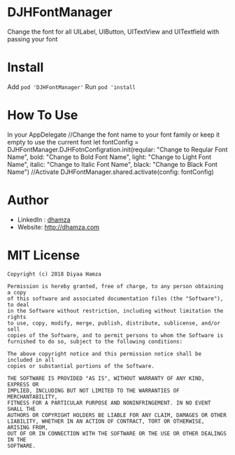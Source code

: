 # DJHFontManager

Change the font for all UILabel, UIButton, UITextView and UITextfield
with passing your font



# Install

Add `pod 'DJHFontManager'`
Run `pod 'install`




# How To Use 

In your AppDelegate
    //Change the font name to your font family or keep it empty to use the current font
    let fontConfig = DJHFontManager.DJHFotnConfigration.init(reqular: "Change to Reqular Font Name",
                                                                    bold: "Change to Bold Font Name",
                                                                    light: "Change to Light Font Name",
                                                                    italic: "Change to Italic Font Name",
                                                                    black: "Change to Black Font Name")
            //Activate
            DJHFontManager.shared.activate(config: fontConfig)




# Author 

 * LinkedIn : [dhamza](https://www.linkedin.com/in/dhamza/)
 * Website: http://dhamza.com
 



# MIT License

    Copyright (c) 2018 Diyaa Hamza

    Permission is hereby granted, free of charge, to any person obtaining a copy
    of this software and associated documentation files (the "Software"), to deal
    in the Software without restriction, including without limitation the rights
    to use, copy, modify, merge, publish, distribute, sublicense, and/or sell
    copies of the Software, and to permit persons to whom the Software is
    furnished to do so, subject to the following conditions:

    The above copyright notice and this permission notice shall be included in all
    copies or substantial portions of the Software.

    THE SOFTWARE IS PROVIDED "AS IS", WITHOUT WARRANTY OF ANY KIND, EXPRESS OR
    IMPLIED, INCLUDING BUT NOT LIMITED TO THE WARRANTIES OF MERCHANTABILITY,
    FITNESS FOR A PARTICULAR PURPOSE AND NONINFRINGEMENT. IN NO EVENT SHALL THE
    AUTHORS OR COPYRIGHT HOLDERS BE LIABLE FOR ANY CLAIM, DAMAGES OR OTHER
    LIABILITY, WHETHER IN AN ACTION OF CONTRACT, TORT OR OTHERWISE, ARISING FROM,
    OUT OF OR IN CONNECTION WITH THE SOFTWARE OR THE USE OR OTHER DEALINGS IN THE
    SOFTWARE.

